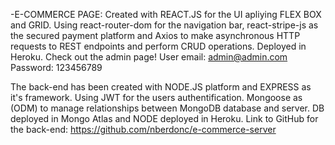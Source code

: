 -E-COMMERCE PAGE: Created with REACT.JS for the UI apliying FLEX BOX and GRID.
Using react-router-dom for the navigation bar, react-stripe-js as the secured payment platform and Axios to make asynchronous HTTP requests to REST endpoints and perform CRUD operations.
Deployed in Heroku.
Check out the admin page! User email: admin@admin.com  Password: 123456789

The back-end has been created with NODE.JS platform and EXPRESS as it's framework.
Using JWT for the users authentification.
Mongoose as (ODM) to manage relationships between MongoDB database and server.
DB deployed in Mongo Atlas and NODE deployed in Heroku.
Link to GitHub for the back-end: https://github.com/nberdonc/e-commerce-server



